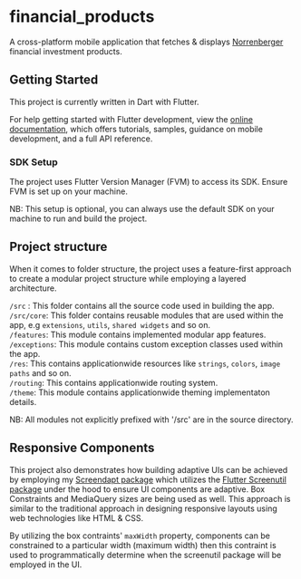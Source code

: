 # financial_products

A cross-platform mobile application that fetches & displays [Norrenberger](https://www.norrenberger.com) financial investment products.

## Getting Started

This project is currently written in Dart with Flutter.

For help getting started with Flutter development, view the
[online documentation](https://docs.flutter.dev/), which offers tutorials,
samples, guidance on mobile development, and a full API reference.

### SDK Setup

The project uses Flutter Version Manager (FVM) to access its SDK. Ensure FVM is set up on your machine.

NB: This setup is optional, you can always use the default SDK on your machine to run and build the project.

## Project structure

When it comes to folder structure, the project uses a feature-first approach to create a modular project structure while employing a layered architecture.

`/src` : This folder contains all the source code used in building the app.\
`/src/core`: This folder contains reusable modules that are used within the app, e.g `extensions`, `utils`, `shared widgets` and so on.\
`/features`: This module contains implemented modular app features.\
`/exceptions`: This module contains custom exception classes used within the app.\
`/res`: This contains applicationwide resources like `strings`, `colors`, `image paths` and so on.\
`/routing`: This contains applicationwide routing system.\
`/theme`: This module contains applicationwide theming implementaton details.

NB: All modules not explicitly prefixed with '/src' are in the source directory.

## Responsive Components

This project also demonstrates how building adaptive UIs can be achieved by employing my [Screendapt package](https://github.com/Kodrillar/screendapt) which utilizes the [Flutter Screenutil package](https://pub.dev/packages/flutter_screenutil) under the hood to ensure UI components are adaptive. Box Constraints and MediaQuery sizes are being used as well. This approach is similar to the traditional approach in designing responsive layouts using web technologies like HTML & CSS.

By utilizing the box contraints' `maxWidth` property, components can be constrained to a particular width (maximum width) then this contraint is used to programmatically determine when the screenutil package will be employed in the UI.
